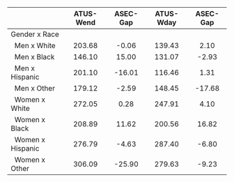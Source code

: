 
|                      |    ATUS-Wend |     ASEC-Gap |    ATUS-Wday |     ASEC-Gap |
| -------------------- | :----------: | :----------: | :----------: | :----------: |
| Gender x Race        |              |              |              |              |
| &nbsp;&nbsp;Men x White |       203.68 |        -0.06 |       139.43 |         2.10 |
| &nbsp;&nbsp;Men x Black |       146.10 |        15.00 |       131.07 |        -2.93 |
| &nbsp;&nbsp;Men x Hispanic |       201.10 |       -16.01 |       116.46 |         1.31 |
| &nbsp;&nbsp;Men x Other |       179.12 |        -2.59 |       148.45 |       -17.68 |
| &nbsp;&nbsp;Women x White |       272.05 |         0.28 |       247.91 |         4.10 |
| &nbsp;&nbsp;Women x Black |       208.89 |        11.62 |       200.56 |        16.82 |
| &nbsp;&nbsp;Women x Hispanic |       276.79 |        -4.63 |       287.40 |        -6.80 |
| &nbsp;&nbsp;Women x Other |       306.09 |       -25.90 |       279.63 |        -9.23 |

